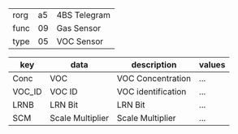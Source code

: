 
|    |   |   |
| -- | - | - |
| rorg | a5 | 4BS Telegram |
| func | 09 | Gas Sensor |
| type | 05 | VOC Sensor |

| key | data | description | values |
| --- | --- | --- | --- |
  | Conc | VOC | VOC Concentration | ... | 
| VOC_ID | VOC ID | VOC identification | ... | 
| LRNB | LRN Bit | LRN Bit | ... | 
| SCM | Scale Multiplier | Scale Multiplier | ... | 

  